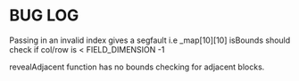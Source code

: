 # BUG LOG


Passing in an invalid index gives a segfault i.e _map[10][10]
  isBounds should check if col/row is < FIELD_DIMENSION -1
  
revealAdjacent function has no bounds checking for adjacent blocks.
